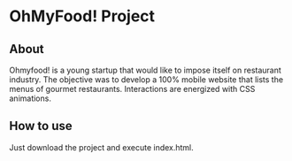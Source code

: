 # OhMyFood! Project

## About
Ohmyfood! is a young startup that would like to impose itself on restaurant industry. The objective was to develop a 100% mobile website that lists the menus of gourmet restaurants. Interactions are energized with CSS animations.

## How to use
Just download the project and execute index.html.